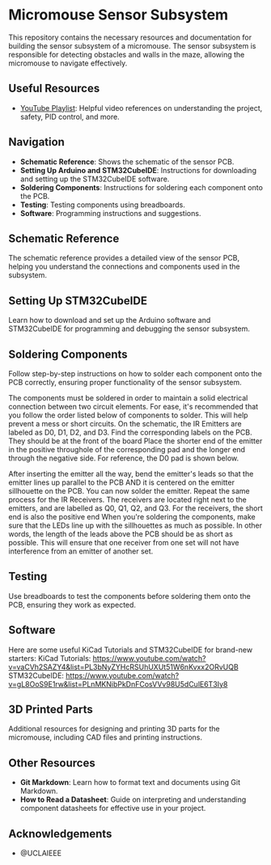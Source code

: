 # Micromouse Sensor Subsystem

This repository contains the necessary resources and documentation for building the sensor subsystem of a micromouse. The sensor subsystem is responsible for detecting obstacles and walls in the maze, allowing the micromouse to navigate effectively.

## Useful Resources
- [YouTube Playlist](https://www.youtube.com/watch?v=UHWE3d_au30&list=PLAWsHzw_h0iiPIaGyXAr44G0XfHfyjOe7): Helpful video references on understanding the project, safety, PID control, and more.

## Navigation
- **Schematic Reference**: Shows the schematic of the sensor PCB.
- **Setting Up Arduino and STM32CubeIDE**: Instructions for downloading and setting up the STM32CubeIDE software.
- **Soldering Components**: Instructions for soldering each component onto the PCB.
- **Testing**: Testing components using breadboards.
- **Software**: Programming instructions and suggestions.

## Schematic Reference
The schematic reference provides a detailed view of the sensor PCB, helping you understand the connections and components used in the subsystem.

## Setting Up STM32CubeIDE
Learn how to download and set up the Arduino software and STM32CubeIDE for programming and debugging the sensor subsystem.

## Soldering Components
Follow step-by-step instructions on how to solder each component onto the PCB correctly, ensuring proper functionality of the sensor subsystem.

The components must be soldered in order to maintain a solid electrical connection between two circuit elements. For ease, it's recommended that you follow the order listed below of components to solder. This will help prevent a mess or short circuits.
    On the schematic, the IR Emitters are labeled as D0, D1, D2, and D3. Find the corresponding labels on the PCB. They should be at the front of the board
Place the shorter end of the emitter in the positive throughole of the corresponding pad and the longer end through the negative side. For reference, the D0 pad is shown below.

After inserting the emitter all the way, bend the emitter's leads so that the emitter lines up parallel to the PCB AND it is centered on the emitter sillhouette on the PCB. You can now solder the emitter.
Repeat the same process for the IR Receivers. The receivers are located right next to the emitters, and are labelled as Q0, Q1, Q2, and Q3. For the receivers, the short end is also the positive end
When you're soldering the components, make sure that the LEDs line up with the sillhouettes as much as possible. In other words, the length of the leads above the PCB should be as short as possible. This will ensure that one receiver from one set will not have interference from an emitter of another set.

## Testing
Use breadboards to test the components before soldering them onto the PCB, ensuring they work as expected.

## Software
Here are some useful KiCad Tutorials and STM32CubeIDE for brand-new starters:
KiCad Tutorials: https://www.youtube.com/watch?v=vaCVh2SAZY4&list=PL3bNyZYHcRSUhUXUt51W6nKvxx2ORvUQB
STM32CubeIDE: https://www.youtube.com/watch?v=gL8OoS9E1rw&list=PLnMKNibPkDnFCosVVv98U5dCulE6T3Iy8

## 3D Printed Parts
Additional resources for designing and printing 3D parts for the micromouse, including CAD files and printing instructions.

## Other Resources
- **Git Markdown**: Learn how to format text and documents using Git Markdown.
- **How to Read a Datasheet**: Guide on interpreting and understanding component datasheets for effective use in your project.

## Acknowledgements
- @UCLAIEEE
